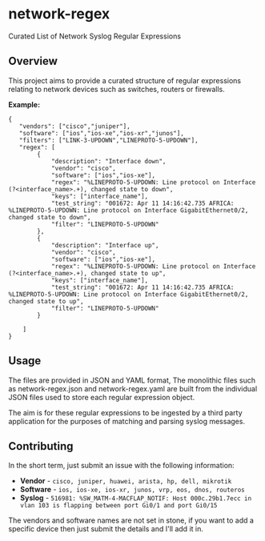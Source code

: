 # network-regex
Curated List of Network Syslog Regular Expressions

## Overview
This project aims to provide a curated structure of regular expressions relating to network devices such as switches, routers or firewalls.

**Example:**
```
{
   "vendors": ["cisco","juniper"],
   "software": ["ios","ios-xe","ios-xr","junos"],
   "filters": ["LINK-3-UPDOWN","LINEPROTO-5-UPDOWN"],
   "regex": [
        {
            "description": "Interface down",
            "vendor": "cisco",
            "software": ["ios","ios-xe"],
            "regex": "%LINEPROTO-5-UPDOWN: Line protocol on Interface (?<interface_name>.+), changed state to down",
            "keys": ["interface_name"],
            "test_string": "001672: Apr 11 14:16:42.735 AFRICA: %LINEPROTO-5-UPDOWN: Line protocol on Interface GigabitEthernet0/2, changed state to down",
            "filter": "LINEPROTO-5-UPDOWN"
        },
        {
            "description": "Interface up",
            "vendor": "cisco",
            "software": ["ios","ios-xe"],
            "regex": "%LINEPROTO-5-UPDOWN: Line protocol on Interface (?<interface_name>.+), changed state to up",
            "keys": ["interface_name"],
            "test_string": "001672: Apr 11 14:16:42.735 AFRICA: %LINEPROTO-5-UPDOWN: Line protocol on Interface GigabitEthernet0/2, changed state to up",
            "filter": "LINEPROTO-5-UPDOWN"
        }

    ]
}
```

## Usage

The files are provided in JSON and YAML format, The monolithic files such as network-regex.json and network-regex.yaml are built from the individual JSON files used to store each regular expression object.

The aim is for these regular expressions to be ingested by a third party application for the purposes of matching and parsing syslog messages.

## Contributing

In the short term, just submit an issue with the following information:

* **Vendor** - ```cisco, juniper, huawei, arista, hp, dell, mikrotik```
* **Software** - ```ios, ios-xe, ios-xr, junos, vrp, eos, dnos, routeros```
* **Syslog** - ```516981: %SW_MATM-4-MACFLAP_NOTIF: Host 000c.29b1.7ecc in vlan 103 is flapping between port Gi0/1 and port Gi0/15```

The vendors and software names are not set in stone, if you want to add a specific device then just submit the details and I'll add it in.

